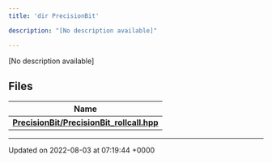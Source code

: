 ```yaml
---
title: 'dir PrecisionBit'

description: "[No description available]"

---
```







[No description available]

## Files

| Name           |
| -------------- |
| **[PrecisionBit/PrecisionBit_rollcall.hpp](/documentation/code/gambit_2.2/files/precisionbit__rollcall_8hpp/#file-precisionbit-rollcall.hpp)**  |






-------------------------------

Updated on 2022-08-03 at 07:19:44 +0000
